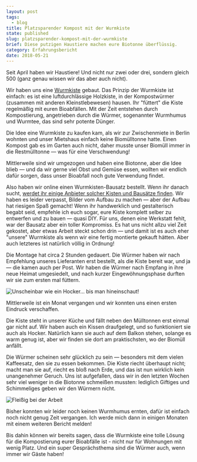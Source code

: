 ```yaml
---
layout: post
tags:
  - blog
title: Platzsparender Kompost mit der Wurmkiste
state: published
slug: platzsparender-kompost-mit-der-wurmkiste
brief: Diese putzigen Haustiere machen eure Biotonne überflüssig.
category: Erfahrungsbericht
date: 2018-05-21
---
```


Seit April haben wir Haustiere! Und nicht nur zwei oder drei, sondern gleich 500 (ganz genau wissen wir das aber auch nicht).

Wir haben uns eine [Wurmkiste](https://de.wikipedia.org/wiki/Wurmkompostierung#Wurmkiste) gebaut. Das Prinzip der Wurmkiste ist einfach: es ist eine luftdurchlässige Holzkiste, in der Kompostwürmer (zusammen mit anderen Kleinstlebewesen) hausen. Ihr "füttert" die Kiste regelmäßig mit euren Bioabfällen. Mit der Zeit entstehen durch Kompostierung, angetrieben durch die Würmer, sogenannter Wurmhumus und Wurmtee, das sind sehr potente Dünger.

Die Idee eine Wurmkiste zu kaufen kam, als wir zur Zwischenmiete in Berlin wohnten und unser Mietshaus einfach keine Biomülltonne hatte. Einen Kompost gab es im Garten auch nicht, daher musste unser Biomüll immer in die Restmülltonne — was für eine Verschwendung!

Mittlerweile sind wir umgezogen und haben eine Biotonne, aber die Idee blieb — und da wir gerne viel Obst und Gemüse essen, wollten wir endlich dafür sorgen, dass unser Bioabfall noch gute Verwendung findet.

Also haben wir online einen Wurmkisten-Bausatz bestellt. Wenn ihr danach sucht, [werdet ihr einige Anbieter solcher Kisten und Bausätze finden](https://duckduckgo.com/?q=Wurmkiste). Wir haben es leider verpasst, Bilder vom Aufbau zu machen — aber der Aufbau hat riesigen Spaß gemacht! Wenn ihr handwerklich und gestalterisch begabt seid, empfehle ich euch sogar, eure Kiste komplett selber zu entwerfen und zu bauen — quasi DIY. Für uns, denen eine Werkstatt fehlt, war der Bausatz aber ein toller Kompromiss. Es hat uns nicht allzu viel Zeit gekostet, aber etwas Arbeit steckt schon drin — und damit ist es auch eher "unsere" Wurmkiste als wenn wir eine fertig montierte gekauft hätten. Aber auch letzteres ist natürlich völlig in Ordnung!

Die Montage hat circa 2 Stunden gedauert. Die Würmer haben wir nach Empfehlung unseres Lieferanten erst bestellt, als die Kiste bereit war, und ja — die kamen auch per Post. Wir haben die Würmer nach Empfang in ihre neue Heimat umgesiedelt, und nach kurzer Eingewöhnungsphase durften wir sie zum ersten mal füttern.

![Unscheinbar wie ein Hocker... bis man hineinschaut!](http://res.cloudinary.com/actree/image/upload/v1526582292/kiste_mekkao.jpg)

Mittlerweile ist ein Monat vergangen und wir konnten uns einen ersten Eindruck verschaffen.

Die Kiste steht in unserer Küche und fällt neben den Mülltonnen erst einmal gar nicht auf. Wir haben auch ein Kissen draufgelegt, und so funktioniert sie auch als Hocker. Natürlich kann sie auch auf dem Balkon stehen, solange es warm genug ist, aber wir finden sie dort am praktischsten, wo der Biomüll anfällt.

Die Würmer scheinen sehr glücklich zu sein — besonders mit dem vielen Kaffeesatz, den sie zu essen bekommen. Die Kiste riecht überhaupt nicht; macht man sie auf, riecht es bloß nach Erde, und das ist nun wirklich kein unangenehmer Geruch. Uns ist aufgefallen, dass wir in den letzten Wochen sehr viel weniger in die Biotonne schmeißen mussten: lediglich Giftiges und Schimmeliges geben wir den Würmern nicht.

![Fleißig bei der Arbeit](http://res.cloudinary.com/actree/image/upload/c_scale,w_800/a_90/v1526581683/DSC_0565_suk2e3.jpg)

Bisher konnten wir leider noch keinen Wurmhumus ernten, dafür ist einfach noch nicht genug Zeit vergangen. Ich werde mich dann in einigen Monaten mit einem weiteren Bericht melden!

Bis dahin können wir bereits sagen, dass die Wurmkiste eine tolle Lösung für die Kompostierung eurer Bioabfälle ist - nicht nur für Wohnungen mit wenig Platz. Und ein super Gesprächsthema sind die Würmer auch, wenn immer wir Gäste haben!
